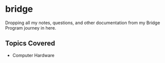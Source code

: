 # bridge

Dropping all my notes, questions, and other documentation from my Bridge Program journey in here.

## Topics Covered
- Computer Hardware

